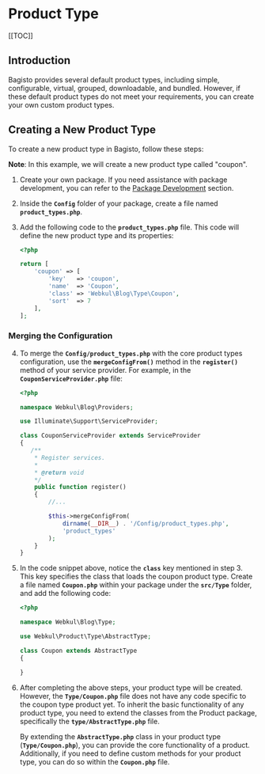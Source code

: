 # Product Type

[[TOC]]

## Introduction

Bagisto provides several default product types, including simple, configurable, virtual, grouped, downloadable, and bundled. However, if these default product types do not meet your requirements, you can create your own custom product types.

## Creating a New Product Type

To create a new product type in Bagisto, follow these steps:

**Note**: In this example, we will create a new product type called "coupon".

1. Create your own package. If you need assistance with package development, you can refer to the [Package Development](../packages) section.

2. Inside the **`Config`** folder of your package, create a file named **`product_types.php`**.

3. Add the following code to the **`product_types.php`** file. This code will define the new product type and its properties:

   ```php
   <?php

   return [
       'coupon' => [
           'key'   => 'coupon',
           'name'  => 'Coupon',
           'class' => 'Webkul\Blog\Type\Coupon',
           'sort'  => 7
       ],
   ];
   ```

### Merging the Configuration

4. To merge the **`Config/product_types.php`** with the core product types configuration, use the **`mergeConfigFrom()`** method in the **`register()`** method of your service provider. For example, in the **`CouponServiceProvider.php`** file:

   ```php
   <?php

   namespace Webkul\Blog\Providers;

   use Illuminate\Support\ServiceProvider;

   class CouponServiceProvider extends ServiceProvider
   {
      /**
       * Register services.
       *
       * @return void
       */
       public function register()
       {
           //...

           $this->mergeConfigFrom(
               dirname(__DIR__) . '/Config/product_types.php',
               'product_types'
           );
       }
   }
   ```

5. In the code snippet above, notice the **`class`** key mentioned in step 3. This key specifies the class that loads the coupon product type. Create a file named **`Coupon.php`** within your package under the **`src/Type`** folder, and add the following code:

   ```php
   <?php

   namespace Webkul\Blog\Type;

   use Webkul\Product\Type\AbstractType;

   class Coupon extends AbstractType
   {

   }
   ```

6. After completing the above steps, your product type will be created. However, the **`Type/Coupon.php`** file does not have any code specific to the coupon type product yet. To inherit the basic functionality of any product type, you need to extend the classes from the Product package, specifically the **`type/AbstractType.php`** file.

    By extending the **`AbstractType.php`** class in your product type (**`Type/Coupon.php`**), you can provide the core functionality of a product. Additionally, if you need to define custom methods for your product type, you can do so within the **`Coupon.php`** file.
